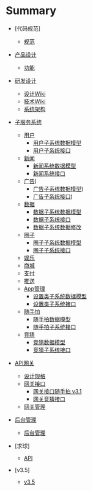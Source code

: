 # Summary
* [代码规范]
	* [规范](0前言/001CodeRule.md)
* [产品设计](1产品设计/README.md)
	* [功能](1产品设计/101ProductDesign.md)
* [研发设计](2概要设计/README.md)
    * [设计Wiki](2概要设计/201VisualDesign.md)
    * [技术Wiki](2概要设计/202DevelopDesign.md)
    * [系统架构](2概要设计/203DevelopArch.md)
* [子服务系统](3子服务系统/README.md)
	* [用户](3子服务系统/301UserSysIntro.md)
		* [用户子系统数据模型](3子服务系统/301UserSysModel.md)
		* [用户子系统接口](3子服务系统/301UserSysApi.md)
	* [新闻](3子服务系统/302NewsSysIntro.md)
		* [新闻系统数据模型](3子服务系统/302NewsSysModel.md)
		* [新闻系统接口](3子服务系统/302NewsSysApi.md)
	* [广告](3子服务系统/310AdSysIntro.md))
		* [广告子系统数据模型](3子服务系统/310AdSysModel.md))
		* [广告子系统接口](3子服务系统/310AdSysApi.md))
	* [数据](3子服务系统/303CslDataSysIntro.md)
		* [数据子系统数据模型](3子服务系统/303CslDataSysModel.md)
		* [数据子系统接口](3子服务系统/303CslDataSysApi.md)
		* [数据子系统数据修改](3子服务系统/303CslDataSysModifyModel.md)
	* [圈子](3子服务系统/304GroupSysIntro.md)
		* [圈子子系统数据模型](3子服务系统/304GroupSysModel.md)
		* [圈子子系统接口](3子服务系统/304GroupSysApi.md)
	* [娱乐](3子服务系统/305EntertainmentSys.md)
	* [商城](3子服务系统/306ShopSys.md)
	* [支付](3子服务系统/307PaySys.md)
    * [推送](3子服务系统/308NotificationSys.md)
    * [App管理](3子服务系统/309AppManageSysIntro.md)
    	* [设置类子系统数据模型](3子服务系统/309AppManageSysModel.md)
    	* [设置类子系统接口](3子服务系统/309AppManageSysApi.md)
    * [随手怕](3子服务系统/311PhotoSysIntro.md)
    	* [随手拍数据模型](3子服务系统/311PhotoSysModel.md)
    	* [随手拍子系统接口](3子服务系统/311PhotoSysApi.md)
    * [竞猜](3子服务系统/312GuessSysIntro.md)
		* [竞猜数据模型](3子服务系统/312GuessSysModel.md)
		* [竞猜子系统接口](3子服务系统/312GuessSysApi.md)
* [API网关](4API网关/README.md)
	* [设计规格](4API网关/401Specific.md)
	* [网关接口](4API网关/402API.md)
		* [网关接口随手拍 v3.1](4API网关/402.1API网关随手拍.md)
		* [网关竞猜接口](4API网关/402.2API网关竞猜.md)
	* [网关管理](4API网关/403APIManage.md)
* [后台管理](5后台管理/README.md)

	* [后台管理](5后台管理/501MISys.md)

* [求球]
	* [API](qq/qq-api.md)

* [v3.5]
	* [v3.5](v3.5/v3.5-api.md)
    